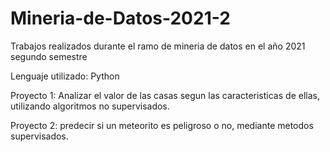 # Mineria-de-Datos-2021-2
Trabajos realizados durante el ramo de mineria de datos en el año 2021 segundo semestre

Lenguaje utilizado: Python

Proyecto 1: Analizar el valor de las casas segun las caracteristicas de ellas, utilizando algoritmos no supervisados.

Proyecto 2: predecir si un meteorito es peligroso o no, mediante metodos supervisados.
